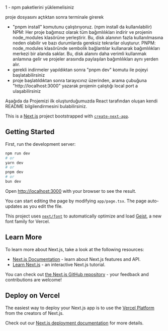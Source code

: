 1 - npm paketlerini yüklemelisiniz  

proje dosyasını açtıktan sonra terminale girerek 
- "pnpm install" komutunu çalıştırıyoruz. (npm install da kullanılabilir)
    NPM: Her proje bağımsız olarak tüm bağımlılıkları indirir ve projenin node_modules klasörüne yerleştirir. Bu, disk alanının fazla kullanılmasına neden olabilir ve bazı durumlarda gereksiz tekrarlar oluşturur.
    PNPM: node_modules klasöründe sembolik bağlantılar kullanarak bağımlılıkları merkezi bir alanda saklar. Bu, disk alanını daha verimli kullanmak anlamına gelir ve projeler arasında paylaşılan bağımlılıkları aynı yerden alır.
- gerekli indirmeler yapıldıktan sonra "pnpm dev" komutu ile pojeyi başlatabilirsiniz
- proje başlatıldıktan sonra tarayıcınız üzerinden, arama çubuğuna "http://localhost:3000" yazarak projenin çalıştığı local port a ulaşabilirsiniz 

Aşağıda da Projemizi ilk oluşturduğumuzda React tarafından oluşan kendi README bilgilendirmesini bulabilirsiniz.

This is a [Next.js](https://nextjs.org) project bootstrapped with [`create-next-app`](https://nextjs.org/docs/app/api-reference/cli/create-next-app).

## Getting Started

First, run the development server:

```bash
npm run dev
# or
yarn dev
# or
pnpm dev
# or
bun dev
```

Open [http://localhost:3000](http://localhost:3000) with your browser to see the result.

You can start editing the page by modifying `app/page.tsx`. The page auto-updates as you edit the file.

This project uses [`next/font`](https://nextjs.org/docs/app/building-your-application/optimizing/fonts) to automatically optimize and load [Geist](https://vercel.com/font), a new font family for Vercel.

## Learn More

To learn more about Next.js, take a look at the following resources:

- [Next.js Documentation](https://nextjs.org/docs) - learn about Next.js features and API.
- [Learn Next.js](https://nextjs.org/learn) - an interactive Next.js tutorial.

You can check out [the Next.js GitHub repository](https://github.com/vercel/next.js) - your feedback and contributions are welcome!

## Deploy on Vercel

The easiest way to deploy your Next.js app is to use the [Vercel Platform](https://vercel.com/new?utm_medium=default-template&filter=next.js&utm_source=create-next-app&utm_campaign=create-next-app-readme) from the creators of Next.js.

Check out our [Next.js deployment documentation](https://nextjs.org/docs/app/building-your-application/deploying) for more details.
